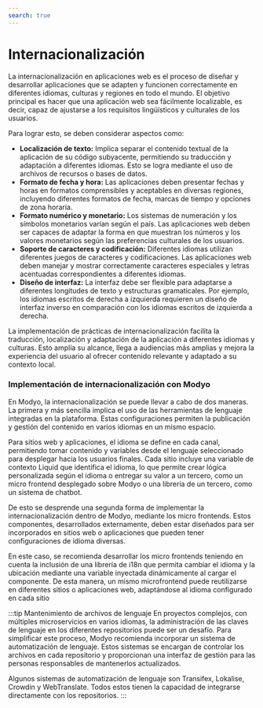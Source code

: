 ```yaml
---
search: true
---
```


# Internacionalización

La internacionalización en aplicaciones web es el proceso de diseñar y desarrollar aplicaciones que se adapten y funcionen correctamente en diferentes idiomas, culturas y regiones en todo el mundo. El objetivo principal es hacer que una aplicación web sea fácilmente localizable, es decir, capaz de ajustarse a los requisitos lingüísticos y culturales de los usuarios.

Para lograr esto, se deben considerar aspectos como:

- **Localización de texto:** Implica separar el contenido textual de la aplicación de su código subyacente, permitiendo su traducción y adaptación a diferentes idiomas. Esto se logra mediante el uso de archivos de recursos o bases de datos.
- **Formato de fecha y hora:** Las aplicaciones deben presentar fechas y horas en formatos comprensibles y aceptables en diversas regiones, incluyendo diferentes formatos de fecha, marcas de tiempo y opciones de zona horaria.
- **Formato numérico y monetario:** Los sistemas de numeración y los símbolos monetarios varían según el país. Las aplicaciones web deben ser capaces de adaptar la forma en que muestran los números y los valores monetarios según las preferencias culturales de los usuarios.
- **Soporte de caracteres y codificación:** Diferentes idiomas utilizan diferentes juegos de caracteres y codificaciones. Las aplicaciones web deben manejar y mostrar correctamente caracteres especiales y letras acentuadas correspondientes a diferentes idiomas.
- **Diseño de interfaz:** La interfaz debe ser flexible para adaptarse a diferentes longitudes de texto y estructuras gramaticales. Por ejemplo, los idiomas escritos de derecha a izquierda requieren un diseño de interfaz inverso en comparación con los idiomas escritos de izquierda a derecha.

La implementación de prácticas de internacionalización facilita la traducción, localización y adaptación de la aplicación a diferentes idiomas y culturas. Esto amplía su alcance, llega a audiencias más amplias y mejora la experiencia del usuario al ofrecer contenido relevante y adaptado a su contexto local.

### Implementación de internacionalización con Modyo

En Modyo, la internacionalización se puede llevar a cabo de dos maneras. La primera y más sencilla implica el uso de las herramientas de lenguaje integradas en la plataforma. Estas configuraciones permiten la publicación y gestión del contenido en varios idiomas en un mismo espacio.

Para sitios web y aplicaciones, el idioma se define en cada canal, permitiendo tomar contenido y variables desde el lenguaje seleccionado para desplegar hacia los usuarios finales. Cada sitio incluye una variable de contexto Liquid que identifica el idioma, lo que permite crear lógica personalizada según el idioma o entregar su valor a un tercero, como un micro frontend desplegado sobre Modyo o una librería de un tercero, como un sistema de chatbot.

De esto se desprende una segunda forma de implementar la internacionalización dentro de Modyo, mediante los micro frontends. Estos componentes, desarrollados externamente, deben estar diseñados para ser incorporados en sitios web o aplicaciones que pueden tener configuraciones de idioma diversas.

En este caso, se recomienda desarrollar los micro frontends teniendo en cuenta la inclusión de una librería de i18n que permita cambiar el idioma y la ubicación mediante una variable inyectada dinámicamente al cargar el componente. De esta manera, un mismo microfrontend puede reutilizarse en diferentes sitios o aplicaciones web, adaptándose al idioma configurado en cada sitio


:::tip Mantenimiento de archivos de lenguaje
En proyectos complejos, con múltiples microservicios en varios idiomas, la administración de las claves de lenguaje en los diferentes repositorios puede ser un desafío. Para simplificar este proceso, Modyo recomienda incorporar un sistema de automatización de lenguaje. Estos sistemas se encargan de controlar los archivos en cada repositorio y proporcionan una interfaz de gestión para las personas responsables de mantenerlos actualizados.

Algunos sistemas de automatización de lenguaje son Transifex, Lokalise, Crowdin y WebTranslate. Todos estos tienen la capacidad de integrarse directamente con los repositorios.
:::
